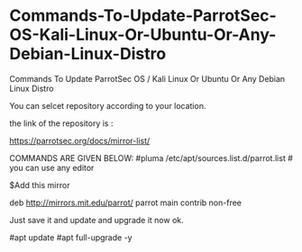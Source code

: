 # Commands-To-Update-ParrotSec-OS-Kali-Linux-Or-Ubuntu-Or-Any-Debian-Linux-Distro
Commands To Update ParrotSec OS / Kali Linux Or Ubuntu Or Any Debian Linux Distro



You can selcet repository according to your location.
 
the link of the repository is :


https://parrotsec.org/docs/mirror-list/





COMMANDS ARE GIVEN BELOW:
#pluma /etc/apt/sources.list.d/parrot.list    # you can use any editor

$Add this mirror

deb http://mirrors.mit.edu/parrot/ parrot main contrib non-free



Just save it and update and upgrade it now ok.

#apt update
#apt full-upgrade -y
